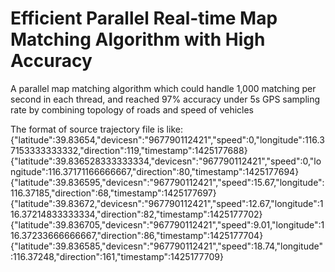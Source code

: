 # Efficient Parallel Real-time Map Matching Algorithm with High Accuracy
A parallel map matching algorithm which could handle 1,000 matching per second in each thread, and reached 97% accuracy under 5s GPS sampling rate by combining topology of roads and speed of vehicles

The format of source trajectory file is like:
{"latitude":39.83654,"devicesn":"967790112421","speed":0,"longitude":116.37153333333332,"direction":119,"timestamp":1425177688}
{"latitude":39.836528333333334,"devicesn":"967790112421","speed":0,"longitude":116.37171166666667,"direction":80,"timestamp":1425177694}
{"latitude":39.836595,"devicesn":"967790112421","speed":15.67,"longitude":116.37185,"direction":68,"timestamp":1425177697}
{"latitude":39.83672,"devicesn":"967790112421","speed":12.67,"longitude":116.37214833333334,"direction":82,"timestamp":1425177702}
{"latitude":39.836705,"devicesn":"967790112421","speed":9.01,"longitude":116.37233666666667,"direction":86,"timestamp":1425177704}
{"latitude":39.836585,"devicesn":"967790112421","speed":18.74,"longitude":116.37248,"direction":161,"timestamp":1425177709}
